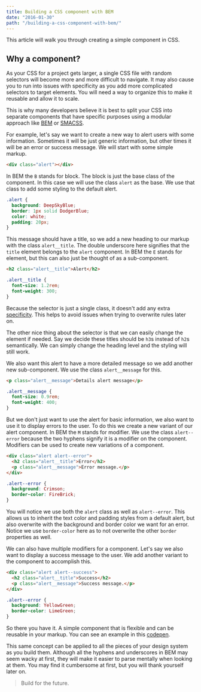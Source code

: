 ```yaml
---
title: Building a CSS component with BEM
date: "2016-01-30"
path: "/building-a-css-component-with-bem/"
---
```


This article will walk you through creating a simple component in CSS.

## Why a component?
As your CSS for a project gets larger, a single CSS file with random selectors will become more and more difficult to navigate. It may also cause you to run into issues with specificity as you add more complicated selectors to target elements. You will need a way to organize this to make it reusable and allow it to scale.

This is why many developers believe it is best to split your CSS into separate components that have specific purposes using a modular approach like [BEM](https://en.bem.info/method/key-concepts/) or [SMACSS](https://smacss.com/).

For example, let's say we want to create a new way to alert users with some information. Sometimes it will be just generic information, but other times it will be an error or success message. We will start with some simple markup.

```html
<div class="alert"></div>
```

In BEM the `B` stands for block. The block is just the base class of the component. In this case we will use the class `alert` as the base. We use that class to add some styling to the default alert.

```css
.alert {
  background: DeepSkyBlue;
  border: 1px solid DodgerBlue;
  color: white;
  padding: 20px;
}
```

This message should have a title, so we add a new heading to our markup with the class `alert__title`. The double underscore here signifies that the `title` element belongs to the `alert` component. In BEM the `E` stands for element, but this can also just be thought of as a sub-component.

```html
<h2 class="alert__title">Alert</h2>
```

```css
.alert__title {
  font-size: 1.2rem;
  font-weight: 300;
}
```

Because the selector is just a single class, it doesn't add any extra [specificity](https://developer.mozilla.org/en/docs/Web/CSS/Specificity). This helps to avoid issues when trying to overwrite rules later on.

The other nice thing about the selector is that we can easily change the element if needed. Say we decide these titles should be `h3`s instead of `h2`s semantically. We can simply change the heading level and the styling will still work.

We also want this alert to have a more detailed message so we add another new sub-component. We use the class `alert__message` for this.

```html
<p class="alert__message">Details alert message</p>
```

```css
.alert__message {
  font-size: 0.9rem;
  font-weight: 400;
}
```

But we don't just want to use the alert for basic information, we also want to use it to display errors to the user. To do this we create a new variant of our alert component. In BEM the `M` stands for modifier. We use the class `alert--error` because the two hyphens signify it is a modifier on the component. Modifiers can be used to create new variations of a component.

```html
<div class="alert alert--error">
  <h2 class="alert__title">Error</h2>
  <p class="alert__message">Error message.</p>
</div>
```

```css
.alert--error {
  background: Crimson;
  border-color: FireBrick;
}
```

You will notice we use both the `alert` class as well as `alert--error`. This allows us to inherit the text color and padding styles from a default alert, but also overwrite with the background and border color we want for an error. Notice we use `border-color` here as to not overwrite the other `border` properties as well.

We can also have multiple modifiers for a component. Let's say we also want to display a success message to the user. We add another variant to the component to accomplish this.

```html
<div class="alert alert--success">
  <h2 class="alert__title">Success</h2>
  <p class="alert__message">Success message.</p>
</div>
```

```css
.alert--error {
  background: YellowGreen;
  border-color: LimeGreen;
}
```

So there you have it. A simple component that is flexible and can be reusable in your markup. You can see an example in this [codepen](http://codepen.io/dfmcphee/pen/ZQRxoE?editors=1100).

This same concept can be applied to all the pieces of your design system as you build them. Although all the hyphens and underscores in BEM may seem wacky at first, they will make it easier to parse mentally when looking at them. You may find it cumbersome at first, but you will thank yourself later on.

> Build for the future.
